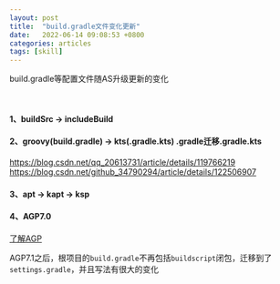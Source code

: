 ```yaml
---
layout: post
title:  "build.gradle文件变化更新"
date:   2022-06-14 09:08:53 +0800
categories: articles
tags: [skill]
---
```

build.gradle等配置文件随AS升级更新的变化

<br>

#### 1、buildSrc -> includeBuild


#### 2、groovy(build.gradle) -> kts(.gradle.kts) .gradle迁移.gradle.kts
<https://blog.csdn.net/qq_20613731/article/details/119766219>  
<https://blog.csdn.net/github_34790294/article/details/122506907>


#### 3、apt -> kapt -> ksp


#### 4、AGP7.0
[了解AGP](https://juejin.cn/post/7067779507838517278)

AGP7.1之后，根项目的`build.gradle`不再包括`buildscript`闭包，迁移到了`settings.gradle`，并且写法有很大的变化